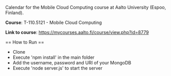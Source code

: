 Calendar for the Mobile Cloud Computing course at Aalto University (Espoo, Finland).

**Course**: T-110.5121 - Mobile Cloud Computing

**Link to course**: https://mycourses.aalto.fi/course/view.php?id=8779

== How to Run ==

- Clone
- Execute 'npm install' in the main folder
- Add the username, password and URI of your MongoDB
- Execute 'node server.js' to start the server
